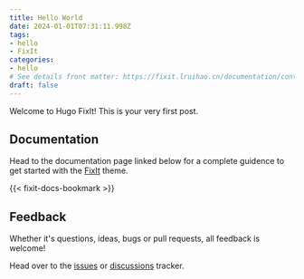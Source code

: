 ```yaml
---
title: Hello World
date: 2024-01-01T07:31:11.998Z
tags:
- hello
- FixIt
categories:
- hello
# See details front matter: https://fixit.lruihao.cn/documentation/content-management/introduction/#front-matter
draft: false
---
```


Welcome to Hugo FixIt! This is your very first post.

<!--more-->

## Documentation

Head to the documentation page linked below for a complete guidence to get started with the [FixIt](https://github.com/hugo-fixit/FixIt) theme.

{{< fixit-docs-bookmark >}}

## Feedback

Whether it's questions, ideas, bugs or pull requests, all feedback is welcome!

Head over to the [issues](https://github.com/hugo-fixit/FixIt/issues) or [discussions](https://github.com/hugo-fixit/FixIt/discussions) tracker.
